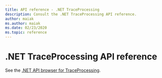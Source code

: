 ```yaml
---
title: API reference - .NET TraceProcessing
description: Consult the .NET TraceProcessing API reference.
author: maiak
ms.author: maiak
ms.date: 02/23/2020
ms.topic: reference
---
```


# .NET TraceProcessing API reference

See the [.NET API browser for TraceProcessing](/dotnet/api/?view=trace-processor-dotnet-1.0&preserve-view=true).

